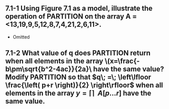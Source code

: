 ## 7.1-1 Using Figure 7.1 as a model, illustrate the operation of PARTITION on the array A = <13,19,9,5,12,8,7,4,21,2,6,11>.
- Omitted

## 7.1-2  What value of q does PARTITION return when all elements in the array \\(x=\frac{-b\pm\sqrt{b^2-4ac}}{2a}\\ have the same value? Modify PARTITION so that $q\; =\; \left\lfloor \frac{\left( p+r \right)}{2} \right\rfloor$ when all elements in the array $y=\left\lceil  \right\rceil\; \; A\left[ p...r \right]$ have the same value.